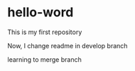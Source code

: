 # hello-word
This is my first repository

Now, I change readme in develop branch

learning to merge branch
